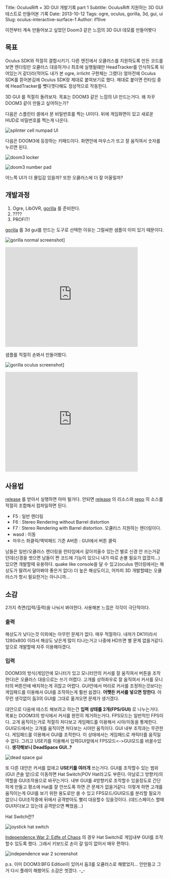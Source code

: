 Title: OculusRift + 3D GUI 개발기록 part 1
Subtitle: OculusRift 지원하는 3D GUI 테스트로 만들어본 기록
Date: 2013-10-12
Tags: ogre, oculus, gorilla, 3d, gui, ui
Slug: oculus-interactive-surface-1
Author: if1live

이전부터 계속 만들어보고 싶었던 Doom3 같은 느낌의 3D GUI 데모를 만들어봣다

목표
----

Oculus SDK와 적절히 결합시키기. 다른 엔진에서 오큘러스를 지원하도록 만든 코드를 보면 렌더링만 오큘러스 대응하거나 최초에 실행될떄만 HeadTracker를 인식하도록 되어있는거 같더라(적어도 내가 본 ogre, irrlicht 구현체는 그랬다) 얼마전에 Oculus SDK를 뜯어본김에 Oculus SDK랑 제대로 붙여보기로 했다. 제대로 붙이면 런타임 중에 HeadTracker를 뻇다꼇다해도 정상적으로 작동한다.

3D GUI 를 적절히 돌려보자. 목표는 DOOM3 같은 느낌의 UI 만드는거다. 왜 자꾸 DOOM3 같이 만들고 싶어하는가?

다음은 스플린터 셀에서 문 비밀번호를 찍는 UI이다. 뒤에 게임화면이 있고 새로운 HUD로 비밀번호를 찍는게 나온다.

![splinter cell numpad UI]({attach}oculus-interactive-surface-1/splinter-cell-number-pad.jpg)

다음은 DOOM3에 등장하는 키패드이다. 화면안에 마우스가 뜨고 잘 움직여서 숫자를 누르면 된다.

![doom3 locker]({attach}oculus-interactive-surface-1/doom3-locker.jpg)

![doom3 number pad]({attach}oculus-interactive-surface-1/doom3-number-pad.jpg)

어느쪽 UI가 더 몰입감 있을까? 또한 오큘러스에 더 잘 어울릴까?

개발과정
--------

1.  Ogre, LibOVR, [gorilla](http://www.ogre3d.org/tikiwiki/Gorilla) 를 준비한다.
2.  ????
3.  PROFIT!

[gorilla](http://www.ogre3d.org/tikiwiki/Gorilla) 를 3d gui를 만드는 도구로 선택한 이유는 그럴싸한 샘플이 이미 있기 때문이다.

![gorilla normal screenshot]({attach}oculus-interactive-surface-1/screenshot-normal.jpg)]

<iframe width="420" height="315" src="https://www.youtube.com/embed/e78Hfo5rIyU" frameborder="0" allowfullscreen></iframe>

샘플를 적절히 손봐서 만들어봤다.

![gorilla oculus screenshot]({attach}oculus-interactive-surface-1/screenshot-oculus.jpg)]

<iframe width="420" height="315" src="https://www.youtube.com/embed/-8AOYWkNz1Y" frameborder="0" allowfullscreen></iframe>

사용법
------

[release](https://docs.google.com/file/d/0BxRfWUmEuMJxYnI0WTVsUHR1cEU/edit?usp=sharing) 를 받아서 실행하면 아마 될거다. 안되면 [release](https://docs.google.com/file/d/0BxRfWUmEuMJxYnI0WTVsUHR1cEU/edit?usp=sharing) 의 리소스와 [repo](https://github.com/shipduck/kuuko/tree/79bb2957d2923571e51a8ef198937828b8f0a365) 의 소스를 적절히 조합해서 컴파일하면 된다.

-   F5 : 일반 렌더링
-   F6 : Stereo Rendering without Barrel distortion
-   F7 : Stereo Rendering with Barrel distortion. 오큘러스 지원하는 렌더링이다.
-   wasd : 이동
-   마우스 좌클릭/엑박패드 기준 A버튼 : GUI에서 버튼 클릭

남들은 일반/오큘러스 렌더링을 런타임에서 갈아끼울수 있는건 별로 신경 안 쓰는거같던데(신경을 썻으면 남들이 짠 코드에 기능이 있으니 내가 따로 손볼 필요가 없겠지...) 있으면 개발할때 유용하다. quake like console을 달 수 있고(oculus 렌더링에서는 해상도가 딸려서 달아봐야 좋은거 없다) 더 높은 해상도이고, 어차피 3D 개발할떄는 오큘러스가 항시 필요한거는 아니니까...

소감
----

2가지 측면(입력/출력)을 나눠서 봐야한다. 사용해본 느낌은 각각이 극단적이다.

### 출력

해상도가 낮다는것 이외에는 아무런 문제가 없다. 매우 적절하다. 내꺼가 DK1이라서 1280x800 이라서 해상도 낮은게 많이 티나는거고 나중에 HD뜨면 별 문제 없을거같다. 앞으로 개발할때 자주 이용해야겠다.

### 입력

DOOM3의 방식(게임안에 모니터가 있고 모니터안의 커서를 잘 움직여서 버튼을 조작한다)은 오큘러스 대응으로는 쓰기 어렵다. 고개를 상하좌우로 잘 움직여서 커서를 모니터의 버튼안에 배치하는게 귀찮고 어렵다. GUI안에서 머리로 커서를 조정하는것보다는 게임패드를 이용해서 GUI를 조작하는게 훨씬 쉽겠다. **어쨋든 커서를 넣으면 망한다**. 아무런 생각없이 둠3의 GUI를 그대로 옮겨오면 문제가 생기겠다.

대안으로 다음에 테스트 해보려고 하는건 **입력 상태를 2개(FPS/GUI)** 로 나누는거다. 목표는 DOOM3의 방식에서 커서를 완전히 제거하는거다. FPS모드는 일반적인 FPS이다. 고개 움직이는거로 적절히 처다보고 게임패드를 이용해서 시야/이동을 통제한다. GUI모드에서는 고개를 움직이면 처다보는 시야만 움직이다. GUI 내부 조작과는 무관한다. 게임패드를 이용해서 GUI를 조작한다. 이 상태에서는 게임패드로 캐릭터를 움직일 수 없다. 그리고 USE키를 이용해서 입력GUI앞에서 FPS모드&lt;-&gt;GUI모드를 바꿀수있다. **생각해보니 DeadSpace GUI..?**

![dead space gui]({attach}oculus-interactive-surface-1/dead-space-gui.jpg)

또 다른 대안은 커서를 없애고 **USE키를 여러개** 쓰는거다. GUI를 조작할수 있는 범위(GUI 콘솔 앞)으로 이동하면 Hat Switch(POV Hat라고도 부른다. 아날로그 방향키)의 역할을 GUI조작용으로 바꾸는거다. 내부 GUI를 4방향키로 조작할수 있을정도로 간단하게 만들고 평소에 Hat를 잘 안쓰도록 하면 큰 문제가 없을거같다. 이렇게 하면 고개를 움직이는게 GUI를 보기 위한 용도로만 쓸 수 있고 FPS모드/GUI모드를 분리할 필요가 없으니 GUI조작중에 뒤에서 공격받아도 빨리 대응할수 있을것이다. (데드스페이스 할때 GUI처다보고 있는데 공격받으면 빡쳤음...)

Hat Switch란?

![joystick hat switch]({attach}oculus-interactive-surface-1/joystick-hat.png)

[Independence War 2: Edfe of Chaos](http://en.wikipedia.org/wiki/Independence_War_2:_Edge_of_Chaos) 의 경우 Hat Switch로 게임내부 GUI를 조작할수 있도록 했다. 그래서 키보드로 손이 갈 일이 없어서 매우 편하다.

![independence war 2 screenshot]({attach}oculus-interactive-surface-1/independence-war-2.jpg)

p.s. 이미 DOOM3:BFG Edition이 있어서 둠3를 오큘러스로 해봤었지... 안만들고 그거 다시 플레이 해봤어도 소감은 썻겠다. -_-
